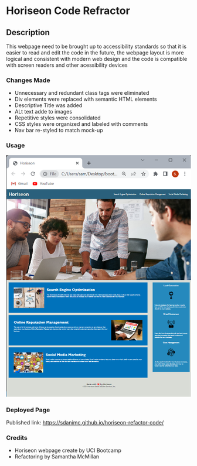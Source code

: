 # Horiseon Code Refractor
## Description

This webpage need to be brought up to accessibility standards so that it is easier to read and edit the code in the future, the webpage layout is more logical and consistent with modern web design and the code is compatible with screen readers and other acessibility devices

### Changes Made
* Unnecessary and redundant class tags were eliminated
* Div elements were replaced with semantic HTML elements
* Descriptive Title was added
* ALt text adde to images
* Repetitive styles were consolidated
* CSS styles were organized and labeled with comments
* Nav bar re-styled to match mock-up

### Usage
<img src="./assets/images/Screenshot (11).png">

### Deployed Page
Published link: https://sdanimc.github.io/horiseon-refactor-code/

### Credits
* Horiseon webpage create by UCI Bootcamp
* Refactoring by Samantha McMillan
